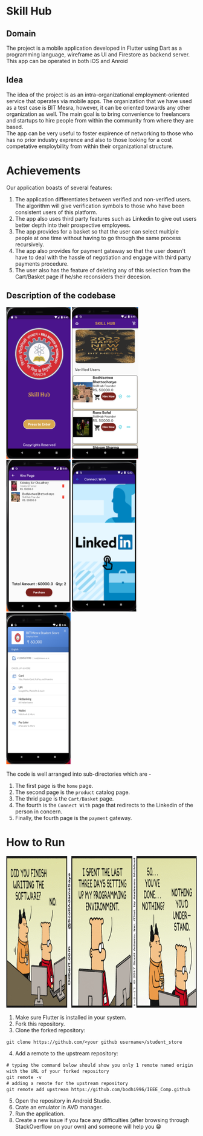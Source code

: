 # Skill Hub

## Domain 

The project is a mobile application developed in Flutter using Dart as a programming language, wireframe as UI and Firestore as backend server. This app can be operated in both iOS and Anroid  

## Idea

The idea of the project is as an intra-organizational employment-oriented service that operates via mobile apps. 
The organization that we have used as a test case is BIT Mesra, however, it can be oriented towards any other organization as well. The main goal is to bring convenience to freelancers and startups to hire people from within the community from where they are based.<br />
The app can be very useful to foster expirence of networking to those who has no prior industry exprence and also to those looking for a cost competative employbility from within their organizational structure. 

# Achievements

Our application boasts of several features:
1. The application differentiates between verified and non-verified users. The algorithm will give verification symbols to those who have been consistent users of this platform.
2. The app also uses third party features such as Linkedin to give out users better depth into their prospective employees.
3. The app provides for a basket so that the user can select multiple people at one time without having to go through the same process recursively. 
4.  The app also provides for payment gateway so that the user doesn't have to deal with the hassle of negotiation and engage with third party payments procedure. 
5.  The user also has the feature of deleting any of this selection from the Cart/Basket page if he/she reconsiders their decesion. 

## Description of the codebase

<img src="assets/Icons/Screenshot%20(173).png" width="170" height="400"> <img src="assets/Icons/Screenshot%20(174).png" width="175" height="400"> 
<img src="assets/Icons/Screenshot%20(175).png" width="170" height="400">
<img src="assets/Icons/Screenshot%20(178).png" width="170" height="400">
<img src="assets/Icons/Screenshot%20(176).png" width="170" height="400">
       
The code is well arranged into sub-directories which are -
1. The first page is the ```home``` page. 
2. The second page is the ```product``` catalog page. 
3. The thrid page is the ```Cart/Basket``` page. 
4. The fourth is the ```Connect With``` page that redirects to the Linkedin of the person in concern. 
5. Finally, the fourth page is the ```payment``` gateway.

# How to Run

<img src="assets/Icons/10.png" width="5000" height="400">

1. Make sure Flutter is installed in your system.
2. Fork this repository.
3. Clone the forked repository:
~~~
git clone https://github.com/<your github username>/student_store
~~~
4. Add a remote to the upstream repository:
~~~
# typing the command below should show you only 1 remote named origin with the URL of your forked repository
git remote -v
# adding a remote for the upstream repository
git remote add upstream https://github.com/bodhi996/IEEE_Comp.github
~~~
5. Open the repository in Android Studio.
6. Crate an emulator in AVD manager. 
7. Run the application.
8. Create a new issue if you face any difficulties (after browsing through StackOverflow on your own) and someone will help you 😁










